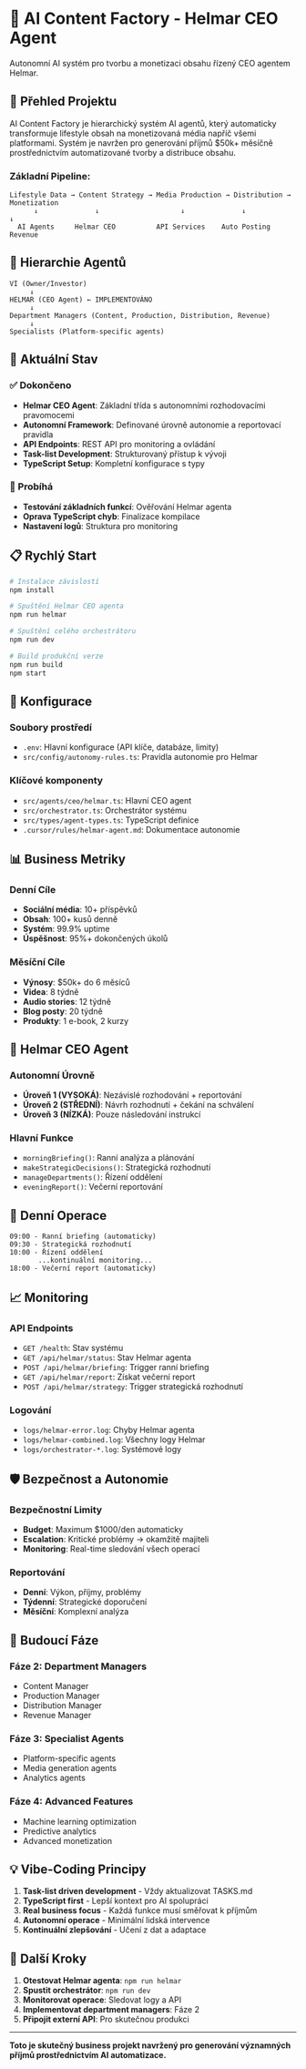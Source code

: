 # 🤖 AI Content Factory - Helmar CEO Agent

Autonomní AI systém pro tvorbu a monetizaci obsahu řízený CEO agentem Helmar.

## 🎯 Přehled Projektu

AI Content Factory je hierarchický systém AI agentů, který automaticky transformuje lifestyle obsah na monetizovaná média napříč všemi platformami. Systém je navržen pro generování příjmů $50k+ měsíčně prostřednictvím automatizované tvorby a distribuce obsahu.

### Základní Pipeline:
```
Lifestyle Data → Content Strategy → Media Production → Distribution → Monetization
      ↓              ↓                    ↓              ↓            ↓
  AI Agents     Helmar CEO          API Services    Auto Posting   Revenue
```

## 🏢 Hierarchie Agentů

```
VÍ (Owner/Investor)
     ↓
HELMAR (CEO Agent) ← IMPLEMENTOVÁNO
     ↓
Department Managers (Content, Production, Distribution, Revenue)
     ↓  
Specialists (Platform-specific agents)
```

## 🚀 Aktuální Stav

### ✅ Dokončeno
- **Helmar CEO Agent**: Základní třída s autonomními rozhodovacími pravomocemi
- **Autonomní Framework**: Definované úrovně autonomie a reportovací pravidla
- **API Endpoints**: REST API pro monitoring a ovládání
- **Task-list Development**: Strukturovaný přístup k vývoji
- **TypeScript Setup**: Kompletní konfigurace s typy

### 🔄 Probíhá
- **Testování základních funkcí**: Ověřování Helmar agenta
- **Oprava TypeScript chyb**: Finalizace kompilace
- **Nastavení logů**: Struktura pro monitoring

## 📋 Rychlý Start

```bash
# Instalace závislostí
npm install

# Spuštění Helmar CEO agenta
npm run helmar

# Spuštění celého orchestrátoru
npm run dev

# Build produkční verze
npm run build
npm start
```

## 🔧 Konfigurace

### Soubory prostředí
- `.env`: Hlavní konfigurace (API klíče, databáze, limity)
- `src/config/autonomy-rules.ts`: Pravidla autonomie pro Helmar

### Klíčové komponenty
- `src/agents/ceo/helmar.ts`: Hlavní CEO agent
- `src/orchestrator.ts`: Orchestrátor systému
- `src/types/agent-types.ts`: TypeScript definice
- `.cursor/rules/helmar-agent.md`: Dokumentace autonomie

## 📊 Business Metriky

### Denní Cíle
- **Sociální média**: 10+ příspěvků
- **Obsah**: 100+ kusů denně
- **Systém**: 99.9% uptime
- **Úspěšnost**: 95%+ dokončených úkolů

### Měsíční Cíle
- **Výnosy**: $50k+ do 6 měsíců
- **Videa**: 8 týdně
- **Audio stories**: 12 týdně
- **Blog posty**: 20 týdně
- **Produkty**: 1 e-book, 2 kurzy

## 🤖 Helmar CEO Agent

### Autonomní Úrovně
- **Úroveň 1 (VYSOKÁ)**: Nezávislé rozhodování + reportování
- **Úroveň 2 (STŘEDNÍ)**: Návrh rozhodnutí + čekání na schválení
- **Úroveň 3 (NÍZKÁ)**: Pouze následování instrukcí

### Hlavní Funkce
- `morningBriefing()`: Ranní analýza a plánování
- `makeStrategicDecisions()`: Strategická rozhodnutí
- `manageDepartments()`: Řízení oddělení
- `eveningReport()`: Večerní reportování

## 🔄 Denní Operace

```
09:00 - Ranní briefing (automaticky)
09:30 - Strategická rozhodnutí
10:00 - Řízení oddělení
       ...kontinuální monitoring...
18:00 - Večerní report (automaticky)
```

## 📈 Monitoring

### API Endpoints
- `GET /health`: Stav systému
- `GET /api/helmar/status`: Stav Helmar agenta
- `POST /api/helmar/briefing`: Trigger ranní briefing
- `GET /api/helmar/report`: Získat večerní report
- `POST /api/helmar/strategy`: Trigger strategická rozhodnutí

### Logování
- `logs/helmar-error.log`: Chyby Helmar agenta
- `logs/helmar-combined.log`: Všechny logy Helmar
- `logs/orchestrator-*.log`: Systémové logy

## 🛡️ Bezpečnost a Autonomie

### Bezpečnostní Limity
- **Budget**: Maximum $1000/den automaticky
- **Escalation**: Kritické problémy → okamžitě majiteli
- **Monitoring**: Real-time sledování všech operací

### Reportování
- **Denní**: Výkon, příjmy, problémy
- **Týdenní**: Strategické doporučení
- **Měsíční**: Komplexní analýza

## 🔮 Budoucí Fáze

### Fáze 2: Department Managers
- Content Manager
- Production Manager  
- Distribution Manager
- Revenue Manager

### Fáze 3: Specialist Agents
- Platform-specific agents
- Media generation agents
- Analytics agents

### Fáze 4: Advanced Features
- Machine learning optimization
- Predictive analytics
- Advanced monetization

## 💡 Vibe-Coding Principy

1. **Task-list driven development** - Vždy aktualizovat TASKS.md
2. **TypeScript first** - Lepší kontext pro AI spolupráci
3. **Real business focus** - Každá funkce musí směřovat k příjmům
4. **Autonomní operace** - Minimální lidská intervence
5. **Kontinuální zlepšování** - Učení z dat a adaptace

## 🎯 Další Kroky

1. **Otestovat Helmar agenta**: `npm run helmar`
2. **Spustit orchestrátor**: `npm run dev`
3. **Monitorovat operace**: Sledovat logy a API
4. **Implementovat department managers**: Fáze 2
5. **Připojit externí API**: Pro skutečnou produkci

---

**Toto je skutečný business projekt navržený pro generování významných příjmů prostřednictvím AI automatizace.**
